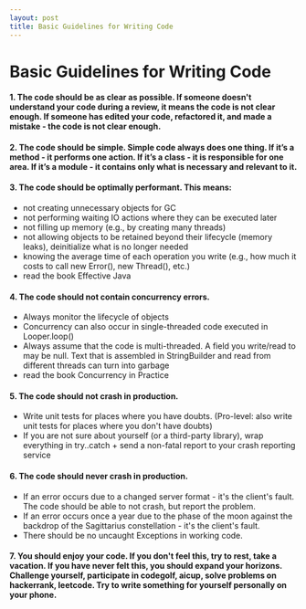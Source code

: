 ```yaml
---
layout: post
title: Basic Guidelines for Writing Code
---
```

# Basic Guidelines for Writing Code

#### 1. The code should be as clear as possible. If someone doesn't understand your code during a review, it means the code is not clear enough. If someone has edited your code, refactored it, and made a mistake - the code is not clear enough.
#### 2. The code should be simple. Simple code always does one thing. If it’s a method - it performs one action. If it’s a class - it is responsible for one area. If it’s a module - it contains only what is necessary and relevant to it.
#### 3. The code should be optimally performant. This means:

  * not creating unnecessary objects for GC
  * not performing waiting IO actions where they can be executed later
  * not filling up memory (e.g., by creating many threads)
  * not allowing objects to be retained beyond their lifecycle (memory leaks), deinitialize what is no longer needed
  * knowing the average time of each operation you write (e.g., how much it costs to call new Error(), new Thread(), etc.)
  * read the book Effective Java
  
#### 4. The code should not contain concurrency errors.

  * Always monitor the lifecycle of objects
  * Concurrency can also occur in single-threaded code executed in Looper.loop()
  * Always assume that the code is multi-threaded. A field you write/read to may be null. Text that is assembled in StringBuilder and read from different threads can turn into garbage
  * read the book Concurrency in Practice
  
#### 5. The code should not crash in production.

  * Write unit tests for places where you have doubts. (Pro-level: also write unit tests for places where you don't have doubts)
  * If you are not sure about yourself (or a third-party library), wrap everything in try..catch + send a non-fatal report to your crash reporting service
  
#### 6. The code should never crash in production.

  * If an error occurs due to a changed server format - it's the client's fault. The code should be able to not crash, but report the problem.
  * If an error occurs once a year due to the phase of the moon against the backdrop of the Sagittarius constellation - it's the client's fault.
  * There should be no uncaught Exceptions in working code.
  
#### 7. You should enjoy your code. If you don't feel this, try to rest, take a vacation. If you have never felt this, you should expand your horizons. Challenge yourself, participate in codegolf, aicup, solve problems on hackerrank, leetcode. Try to write something for yourself personally on your phone.




